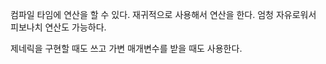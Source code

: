 컴파일 타임에 연산을 할 수 있다.
재귀적으로 사용해서 연산을 한다.
엄청 자유로워서 피보나치 연산도 가능하다.

제네릭을 구현할 때도 쓰고
가변 매개변수를 받을 때도 사용한다.

